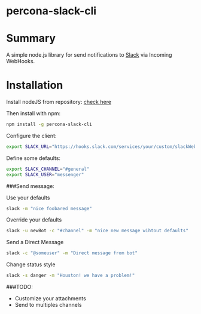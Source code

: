 # percona-slack-cli

Summary
=======
A simple node.js library for send notifications to [Slack](https://slack.com/) via Incoming WebHooks.


Installation
=======

Install nodeJS from repository: [check here](https://github.com/joyent/node/wiki/Installing-Node.js-via-package-manager)

Then install with npm:
```sh
npm install -g percona-slack-cli
```

Configure the client:
```sh
export SLACK_URL="https://hooks.slack.com/services/your/custom/slackWebbHook"
```

Define some defaults:
```sh
export SLACK_CHANNEL="#general"
export SLACK_USER="messenger"
```

###Send message:

Use your defaults
```sh
slack -m "nice foobared message"
```

Override your defaults
```sh
slack -u newBot -c "#channel" -m "nice new message wihtout defaults"
```

Send a Direct Message
```sh
slack -c "@someuser" -m "Direct message from bot"
```

Change status style
```sh
slack -s danger -m "Houston! we have a problem!"
```

###TODO:

- Customize your attachments
- Send to multiples channels
